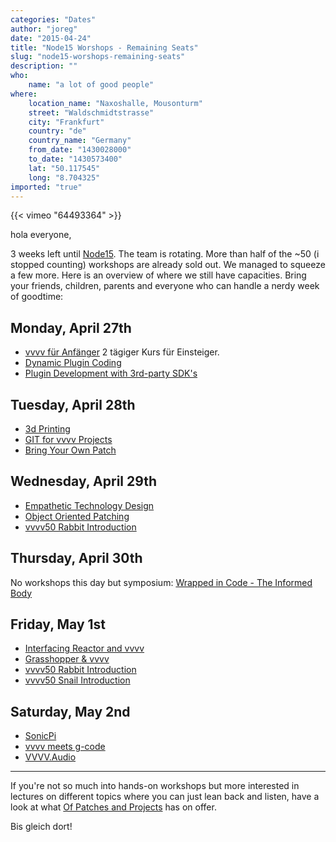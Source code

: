 ```yaml
---
categories: "Dates"
author: "joreg"
date: "2015-04-24"
title: "Node15 Worshops - Remaining Seats"
slug: "node15-worshops-remaining-seats"
description: ""
who: 
    name: "a lot of good people"
where: 
    location_name: "Naxoshalle, Mousonturm"
    street: "Waldschmidtstrasse"
    city: "Frankfurt"
    country: "de"
    country_name: "Germany"
    from_date: "1430028000"
    to_date: "1430573400"
    lat: "50.117545"
    long: "8.704325"
imported: "true"
---
```



{{< vimeo "64493364" >}}

hola everyone,

3 weeks left until [Node15](http://node15.vvvv.org). The team is rotating. More than half of the ~50 (i stopped counting) workshops are already sold out. We managed to squeeze a few more. Here is an overview of where we still have capacities. Bring your friends, children, parents and everyone who can handle a nerdy week of goodtime:

<!--{SPLIT()}-->
## Monday, April 27th
* [vvvv für Anfänger](http://node15.vvvv.org/program/workshop/vvvv-newbies-de-ii-part-12-monday) 2 tägiger Kurs für Einsteiger.
* [Dynamic Plugin Coding](http://node15.vvvv.org/program/workshop/dynamic-plugins)
* [Plugin Development with 3rd-party SDK's](http://node15.vvvv.org/program/workshop/plugin-development-thirdparty-sdks)
<!--~~~-->
## Tuesday, April 28th
* [3d Printing](http://node15.vvvv.org/program/workshop/3d-printing-vvvv-and-openscad)
* [GIT for vvvv Projects](http://node15.vvvv.org/program/workshop/git-vvvv-projects)
* [Bring Your Own Patch](http://node15.vvvv.org/program/workshop/byop-bring-your-own-patch)
<!--{SPLIT}-->

<!--{SPLIT()}-->
## Wednesday, April 29th
* [Empathetic Technology Design](http://node15.vvvv.org/program/workshop/empathetic-technology-design-part-1)
* [Object Oriented Patching](http://node15.vvvv.org/program/workshop/object-oriented-patching-vobjects-and-messages) 
* [vvvv50 Rabbit Introduction](http://node15.vvvv.org/program/workshop/vvvv50-rabbit-introduction-0)
<!--~~~-->
## Thursday, April 30th
No workshops this day but symposium:
[Wrapped in Code - The Informed Body](http://node15.vvvv.org/program/wrapped-in-code-the-informed-body-symposium)
<!--{SPLIT}-->

<!--{SPLIT()}-->
## Friday, May 1st
* [Interfacing Reactor and vvvv](http://node15.vvvv.org/program/workshop/interfacing-reaktor-and-vvvv)
* [Grasshopper & vvvv](http://node15.vvvv.org/program/workshop/grasshopper-vvvv)
* [vvvv50 Rabbit Introduction](http://node15.vvvv.org/program/workshop/vvvv50-rabbit-introduction)
* [vvvv50 Snail Introduction](http://node15.vvvv.org/program/workshop/vvvv50-snail-introduction)
<!--~~~-->
## Saturday, May 2nd
* [SonicPi](http://node15.vvvv.org/program/workshop/sonicpi)
* [vvvv meets g-code](http://node15.vvvv.org/program/workshop/vvvv-meets-g-code)
* [VVVV.Audio](http://node15.vvvv.org/program/workshop/vvvvaudio)
<!--{SPLIT}-->

---

If you're not so much into hands-on workshops but more interested in lectures on different topics where you can just lean back and listen, have a look at what [Of Patches and Projects](/blog/2015/of-patches-and-projects) has on offer. 

Bis gleich dort!